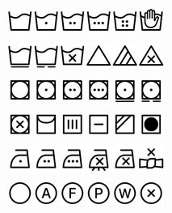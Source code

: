 <p align="center">
<img src="icons/machine-wash.svg" />
<img src="icons/machine-wash-on-cold.svg" />
<img src="icons/machine-wash-on-warm.svg" />
<img src="icons/machine-wash-on-hot.svg" />
<img src="icons/machine-wash-on-very-hot.svg" />
<img src="icons/hand-wash.svg" />
<br /><br />
<img src="icons/machine-wash-on-permanent-press.svg" />
<img src="icons/machine-wash-on-delicate.svg" />
<img src="icons/do-not-machine-wash.svg" />
<img src="icons/bleach.svg" />
<img src="icons/bleach-non-chlorine.svg" />
<img src="icons/do-not-bleach.svg" />
<br /><br />
<img src="icons/tumble-dry.svg" />
<img src="icons/tumble-dry-on-low.svg" />
<img src="icons/tumble-dry-on-medium.svg" />
<img src="icons/tumble-dry-on-high.svg" />
<img src="icons/tumble-dry-on-permanent-press.svg" />
<img src="icons/tumble-dry-on-delicate.svg" />
<br /><br />
<img src="icons/do-not-tumble-dry.svg" />
<img src="icons/hang-dry.svg" />
<img src="icons/drip-dry.svg" />
<img src="icons/dry-flat.svg" />
<img src="icons/dry-in-shade.svg" />
<img src="icons/tumble-dry-no-heat.svg" />
<br /><br />
<img src="icons/iron-on-low.svg" />
<img src="icons/iron-on-medium.svg" />
<img src="icons/iron-on-high.svg" />
<img src="icons/iron-no-steam.svg" />
<img src="icons/do-not-iron.svg" />
<img src="icons/do-not-wring.svg" />
<br /><br />
<img src="icons/dry-clean.svg" />
<img src="icons/dry-clean-any-solvent.svg" />
<img src="icons/dry-clean-hydrocarbon-solvent-only.svg" />
<img src="icons/dry-clean-tetrachloroethylene-solvent-only.svg" />
<img src="icons/professional-wet-cleaning-only.svg" />
<img src="icons/do-not-dry-clean.svg" />
</p>
